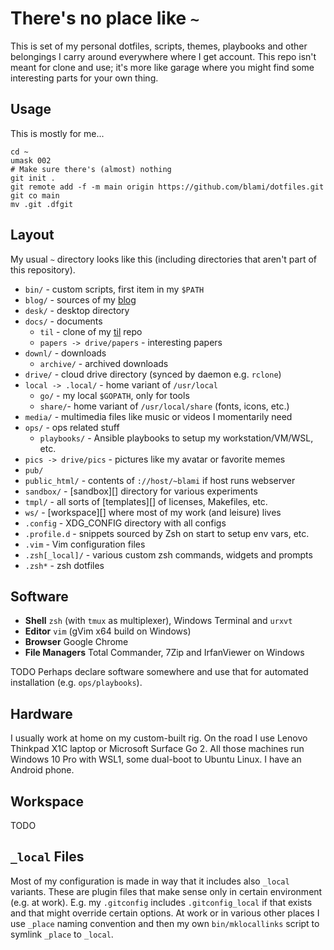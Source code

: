 # There's no place like `~`

This is set of my personal dotfiles, scripts, themes, playbooks and other
belongings I carry around everywhere where I get account. This repo isn't meant
for clone and use; it's more like garage where you might find some interesting
parts for your own thing.

## Usage
This is mostly for me...
```
cd ~
umask 002
# Make sure there's (almost) nothing
git init .
git remote add -f -m main origin https://github.com/blami/dotfiles.git
git co main
mv .git .dfgit
```

## Layout
My usual `~` directory looks like this (including directories that aren't part
of this repository).

- `bin/`    - custom scripts, first item in my `$PATH`
- `blog/`   - sources of my [blog](https://www.blami.net)
- `desk/`   - desktop directory
- `docs/`   - documents
  - `til`   - clone of my [til](https://github.com/blami/til) repo
  - `papers -> drive/papers` - interesting papers
- `downl/`  - downloads
  - `archive/` - archived downloads
- `drive/`  - cloud drive directory (synced by daemon e.g. `rclone`)
- `local -> .local/` - home variant of `/usr/local`
  - `go/`   - my local `$GOPATH`, only for tools
  - `share/`- home variant of `/usr/local/share` (fonts, icons, etc.)
- `media/`  - multimedia files like music or videos I momentarily need
- `ops/`    - ops related stuff
  - `playbooks/` - Ansible playbooks to setup my workstation/VM/WSL, etc.
- `pics -> drive/pics` - pictures like my avatar or favorite memes
- `pub/`
- `public_html/` - contents of `://host/~blami` if host runs webserver
- `sandbox/` - [sandbox][] directory for various experiments
- `tmpl/`   - all sorts of [templates][] of licenses, Makefiles, etc.
- `ws/`     - [workspace][] where most of my work (and leisure) lives
- `.config` - XDG\_CONFIG directory with all configs
- `.profile.d` - snippets sourced by Zsh on start to setup env vars, etc.
- `.vim`    - Vim configuration files
- `.zsh[_local]/` - various custom zsh commands, widgets and prompts
- `.zsh*` - zsh dotfiles

## Software
- __Shell__ `zsh` (with `tmux` as multiplexer), Windows Terminal and `urxvt`
- __Editor__ `vim` (gVim x64 build on Windows)
- __Browser__ Google Chrome
- __File Managers__ Total Commander, 7Zip and IrfanViewer on Windows

TODO Perhaps declare software somewhere and use that for automated installation
(e.g. `ops/playbooks`).

## Hardware
I usually work at home on my custom-built rig. On the road I use Lenovo
Thinkpad X1C laptop or Microsoft Surface Go 2. All those machines run Windows
10 Pro with WSL1, some dual-boot to Ubuntu Linux. I have an Android phone.


## Workspace
TODO


## `_local` Files
Most of my configuration is made in way that it includes also `_local`
variants. These are plugin files that make sense only in certain environment
(e.g. at work). E.g. my `.gitconfig` includes `.gitconfig_local` if that
exists and that might override certain options. At work or in various other
places I use `_place` naming convention and then my own `bin/mklocallinks`
script to symlink `_place` to `_local`.
